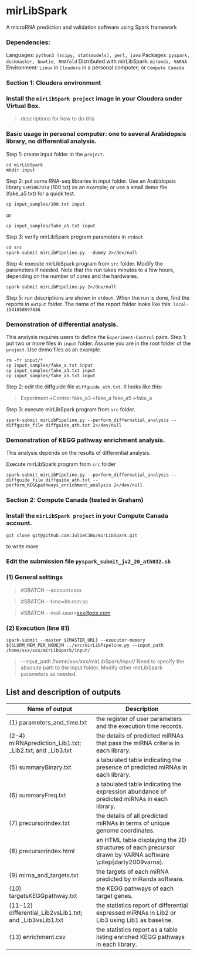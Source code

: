 # mirLibSpark
A microRNA prediction and validation software using Spark framework

### Dependencies:
Languages: `python3 (scipy, statsmodels), perl, java`
Packages: `pyspark, duskmasker, bowtie, RNAfold`
Distributed with mirLibSpark: `miranda, VARNA`
Environment: `Linux` in `Cloudera` in a personal computer; or `Compute Canada`





### Section 1: Cloudera environment
### Install the `mirLibSpark project` image in your Cloudera under Virtual Box.
> descriptions for how to do this

### Basic usage in personal computer: one to several Arabidopsis library, no differential analysis.
Step 1: create input folder in the `project`.
```
cd mirLibSpark
mkdir input
```

Step 2: put some RNA-seq libraries in input folder. Use an Arabidopsis library `GSM1087974` (100.txt) as an example; or use a small demo file (fake_a5.txt) for a quick test.
```
cp input_samples/100.txt input
```
or
```
cp input_samples/fake_a5.txt input
```

Step 3: verify mirLibSpark program parameters in `stdout`.
```
cd src
spark-submit mirLibPipeline.py --dummy 2>/dev/null
```

Step 4: execute mirLibSpark program from `src` folder. Modify the parameters if needed. 
Note that the run takes minutes to a few hours, depending on the number of cores and the hardwares.
```
spark-submit mirLibPipeline.py 2>/dev/null
```

Step 5: run descriptions are shown in `stdout`. 
When the run is done, find the reports in `output` folder. The name of the report folder looks like this: `local-1541850897436`

### Demonstration of differential analysis.
This analysis requires users to define the `Experiment-Control` pairs.
Step 1: put two or more files in `input` folder. 
Assume you are in the root folder of the `project`. Use demo files as an example.
```
rm -fr input/*
cp input_samples/fake_a.txt input
cp input_samples/fake_a3.txt input
cp input_samples/fake_a5.txt input
```

Step 2: edit the diffguide file `diffguide_ath.txt`.
It looks like this:

> Experiment->Control
> fake_a3->fake_a
> fake_a5->fake_a


Step 3: execute mirLibSpark program from `src` folder.
```
spark-submit mirLibPipeline.py --perform_differnatial_analysis --diffguide_file diffguide_ath.txt 2>/dev/null
```

### Demonstration of KEGG pathway enrichment analysis.
This analysis depends on the results of differential analysis.

Execute mirLibSpark program from `src` folder
```
spark-submit mirLibPipeline.py --perform_differnatial_analysis --diffguide_file diffguide_ath.txt --perform_KEGGpathways_enrichment_analysis 2>/dev/null
```
### Section 2: Compute Canada (tested in Graham)
### Install the `mirLibSpark project` in your Compute Canada account.
```
git clone git@github.com:JulieCJWu/mirLibSpark.git
```
to write more

### Edit the submission file `pyspark_submit_jv2_20_ath032.sh`
### (1) General settings
> #SBATCH --account=xxx

> #SBATCH --time=hh:mm:ss

> #SBATCH --mail-user=xxx@xxx.com

### (2) Execution (line 81)
```
spark-submit --master ${MASTER_URL} --executor-memory ${SLURM_MEM_PER_NODE}M ../src/mirLibPipeline.py --input_path /home/xxx/xxx/mirLibSpark/input/ 
```
> --input_path /home/xxx/xxx/mirLibSpark/input/ 
Need to specify the absolute path to the input folder.
Modify other mirLibSpark parameters as needed.


## List and description of outputs
| Name of output                                           | Description                                                                                                  |
|----------------------------------------------------------|--------------------------------------------------------------------------------------------------------------|
| (1) parameters_and_time.txt                              | the register of user parameters and the execution time records.                                              |
| (2-4) miRNAprediction_Lib1.txt; _Lib2.txt; and _Lib3.txt | the details of predicted miRNAs that pass the miRNA criteria in each library.                                |
| (5) summaryBinary.txt                                    | a tabulated table indicating the presence of predicted miRNAs in each library.                               |
| (6) summaryFreq.txt                                      | a tabulated table indicating the expression abundance of predicted miRNAs in each library.                   |
| (7) precursorindex.txt                                   | the details of all predicted miRNAs in terms of unique genome coordinates.                                   |
| (8) precursorindex.html                                  | an HTML table displaying the 2D structures of each precursor drawn by VARNA software \citep{darty2009varna}. |
| (9) mirna_and_targets.txt                                | the targets of each miRNA predicted by miRanda software.                                                     |
| (10) targetsKEGGpathway.txt                              | the KEGG pathways of each target genes.                                                                      |
| (11-12) differential_Lib2vsLib1.txt; and _Lib3vsLib1.txt | the statistics report of differential expressed miRNAs in Lib2 or Lib3 using Lib1 as baseline.               |
| (13) enrichment.csv                                      | the statistics report as a table listing enriched KEGG pathways in each library.                             |





